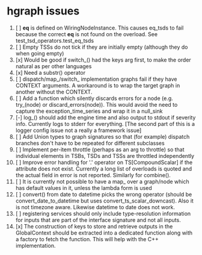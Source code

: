 # hgraph issues

1. [ ] __eq__ is defined on WiringNodeInstance.  This causes eq_tsds to fail because the correct __eq__ is not found on the overload. See test_tsd_operators.test_eq_tsds
2. [ ] Empty TSSs do not tick if they are initially empty (although they do when going empty)
3. [x] Would be good if switch_() had the keys arg first, to make the order natural as per other languages
4. [x] Need a substr() operator
7. [ ] dispatch/map_/switch_ implementation graphs fail if they have CONTEXT arguments. A workaround is to wrap the target graph in another without the CONTEXT.
9. [ ] Add a function which silently discards errors for a node (e.g. try_(node) or discard_errors(node)). This would avoid the need to capture the exception_time_series and wrap it in a null_sink
10. [-] log_() should add the engine time and also output to stdout if severity info. Currently logs to stderr for everything. [The second part of this is a logger config issue not a really a framework issue]
11. [ ] Add Union types to graph signatures so that (for example) dispatch branches don't have to be repeated for different subclasses
12. [ ] Implement per-item throttle (perhaps as an arg to throttle) so that individual elements in TSBs, TSDs and TSSs are throttled independently
13. [ ] Improve error handling for '.' operator on TS[CompoundScalar] if the attribute does not exist.  Currently a long list of overloads is quoted and the actual field in error is not reported. Similarly for combine().
14. [ ] It is currently not possible to have a map_ over a graph/node which has default values in it, unless the lambda form is used
15. [ ] convert() from date to datetime picks the wrong operator (should be convert_date_to_datetime but uses convert_ts_scalar_downcast). Also it is not timezone aware. Likewise datetime to date does not work.
16. [ ] registering services should only include type-resolution information for inputs that are part of the interface signature and not all inputs.
17. [x] The construction of keys to store and retrieve outputs in the GlobalContext should be extracted into a dedicated function along with a factory to fetch the function. This will help with the C++ implementation.
